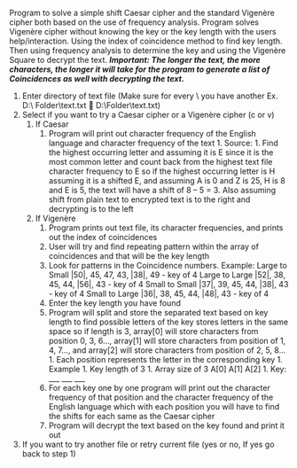 Program to solve a simple shift Caesar cipher and the standard Vigenère cipher both based on the use of frequency analysis. Program solves Vigenère cipher without knowing the key or the key length with the users help/interaction. Using the index of coincidence method to find key length. Then using frequency analysis to determine the key and using the Vigenère Square to decrypt the text.
***Important: The longer the text, the more characters, the longer it will take for the program to generate a list of Coincidences as well with decrypting the text.***

1.	Enter directory of text file (Make sure for every \ you have another Ex. D:\ Folder\text.txt  D:\\Folder\\text.txt)
1.	Select if you want to try a Caesar cipher or a Vigenère cipher (c or v)
	1.	If Caesar
		1.	Program will print out character frequency of the English language and character frequency of the text 
				1.	Source: 
				1.	Find the highest occurring letter and assuming it is E since it is the most common letter and count back from the highest text file character frequency to E so if the highest occurring letter is H assuming it is a shifted E, and assuming A is 0 and Z is 25, H is 8 and E is 5, the text will have a shift of 8 – 5 = 3. Also assuming shift from plain text to encrypted text is to the right and decrypting is to the left 
	1.	If Vigenère
		1.	Program prints out text file, its character frequencies,  and prints out the index of coincidences
		1.	User will try and find repeating pattern within the array of coincidences and that will be the key length
		1.  Look for patterns in the Coincidence numbers.
				Example:
				Large to Small
				 |50|, 45, 47, 43, |38|, 49 - key of 4
				Large to Large
				 |52|, 38, 45, 44, |56|, 43 - key of 4
				Small to Small
				 |37|, 39, 45, 44, |38|, 43 - key of 4
				Small to Large
				 |36|, 38, 45, 44, |48|, 43 - key of 4
		1.	Enter the key length you have found
		1.	Program will split and store the separated text based on key length to find possible letters of the key stores letters in the same space so if length is 3, array[0] will store characters from position 0, 3, 6..., array[1] will store characters from position of 1, 4, 7..., and array[2] will store characters from position of 2, 5, 8...
				1.	Each position represents the letter in the corresponding key
				1.	Example
				1.	Key length of 3
				1.	Array size of 3
						A[0]	A[1]	A[2]
				1.	Key:	___		___		___
		1.	For each key one by one program will print out the character frequency of that position and the character frequency of the English language which with each position you will have to find the shifts for each same as the Caesar cipher
		1.	Program will decrypt the text based on the key found and print it out
1.	If you want to try another file or retry current file (yes or no, If yes go back to step 1)
